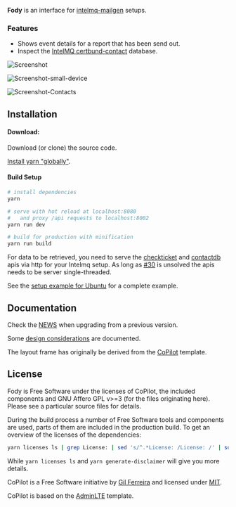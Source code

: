 **Fody** is an interface for 
[intelmq-mailgen](https://github.com/Intevation/intelmq-mailgen) setups.

### Features
 * Shows event details for a report that has been send out.
 * Inspect the [IntelMQ certbund-contact](https://github.com/Intevation/intelmq/tree/certbund-contact/intelmq/bots/experts/certbund_contact) database.

![Screenshot](https://cloud.githubusercontent.com/assets/8190008/20760225/b2c83b80-b71f-11e6-98a0-f141f23b28c6.png)

![Screenshot-small-device](https://cloud.githubusercontent.com/assets/8190008/20760245/c2aa5678-b71f-11e6-920e-548d2e275c8e.png)

![Screenshot-Contacts](https://cloud.githubusercontent.com/assets/8190008/22743973/271a7d76-ee1c-11e6-882e-bbc629e97ace.png)

Installation
------------

#### Download:

Download (or clone) the source code.

[Install yarn "globally"](https://yarnpkg.com/en/docs/install).


#### Build Setup

``` bash
# install dependencies
yarn

# serve with hot reload at localhost:8080 
#   and proxy /api requests to localhost:8002
yarn run dev

# build for production with minification
yarn run build
```



For data to be retrieved, you need to serve the
[checkticket](https://github.com/Intevation/intelmq-mailgen/tree/master/extras/checkticket-spa)
and
[contactdb](https://github.com/Intevation/intelmq-mailgen/tree/master/extras/contactdb_api)
apis via http for your Intelmq setup.
As long as [#30](https://github.com/Intevation/intelmq-fody/issues/30) is
unsolved the apis needs to be server single-threaded.

See the [setup example for Ubuntu](docs/SetupExampleUbuntu.md) for a complete example.

Documentation
-------------

Check the [NEWS](NEWS.md) when upgrading from a previous version.

Some [design considerations](docs/DesignConsiderations.md) are documented.

The layout frame has originally be derived from the [CoPilot](https://github.com/misterGF/CoPilot) template.

License
-------
Fody is Free Software under the licenses of CoPilot,
the included components and
GNU Affero GPL v>=3 (for the files originating here).
Please see a particular source files for details.

During the build process a number of Free Software tools and components
are used, parts of them are included in the production build.
To get an overview of the licenses of the dependencies:
```sh
yarn licenses ls | grep License: | sed 's/^.*License: /License: /' | sort -u
```
While `yarn licenses ls` and `yarn generate-disclaimer` will give you
more details.

CoPilot is a Free Software initiative by [Gil Ferreira](http://gferreira.me)
and licensed under [MIT](http://opensource.org/licenses/MIT).

CoPilot is based on the [AdminLTE](https://github.com/almasaeed2010/AdminLTE)
template.
